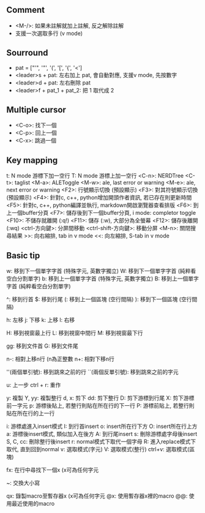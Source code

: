 ## Comment
+ \<M-/\>: 如果未註解就加上註解, 反之解除註解
+ 支援一次選取多行 (v mode)

## Sourround
+ pat = ["'", '"', '(', '[', '{', '<']
+ \<leader\>s + pat: 左右加上 pat, 會自動對應, 支援v mode, 先按數字
+ \<leader\>d + pat: 左右刪除 pat
+ \<leader\>f + pat\_1 + pat\_2: 把 1 取代成 2

## Multiple cursor
+ \<C-o\>: 找下一個
+ \<C-p\>: 回上一個
+ \<C-x\>: 跳過一個

## Key mapping
t: N mode 游標下加一空行
T: N mode 游標上加一空行
\<C-n\>: NERDTree
\<C-t\>: taglist
\<M-a\>: ALEToggle
\<M-w\>: ale, last error or warning
\<M-e\>: ale, next error or warning
\<F2\>: 行號顯示切換 (預設顯示)
\<F3\>: 對其符號顯示切換 (預設顯示)
\<F4\>: 針對c, c++, python增加開頭作者資訊, 若已存在則更新時間
\<F5\>: 針對c, c++, python編譯並執行, markdown開啟瀏覽器查看排版
\<F6\>: 到上一個buffer分頁
\<F7\>: 儲存後到下一個buffer分頁, i mode: completor toggle
\<F10\>: 不儲存就離開 (:q!)
\<F11\>: 儲存 (:w), 大部分為全螢幕
\<F12\>: 儲存後離開 (:wq)
\<ctrl-方向鍵\>: 分屏間移動
\<ctrl-shift-方向鍵\>: 移動分屏
\<M-n\>: 關閉搜尋結果
\>\>: 向右縮排, tab in v mode
\<\<: 向左縮排, S-tab in v mode

## Basic tip
w: 移到下一個單字字首 (特殊字元, 英數字獨立)
W: 移到下一個單字字首 (純粹看空白分割單字)
b: 移到上一個單字字首 (特殊字元, 英數字獨立)
B: 移到上一個單字字首 (純粹看空白分割單字)

^: 移到行首
$: 移到行尾
(: 移到上一個區塊 (空行間隔)
): 移到下一個區塊 (空行間隔)

h: 左移
j: 下移
k: 上移
l: 右移

H: 移到視窗最上行
L: 移到視窗中間行
M: 移到視窗最下行

gg: 移到文件首
G: 移到文件尾

n-: 相對上移n行 (n為正整數
n+: 相對下移n行

''(兩個單引號): 移到跳來之前的行
``(兩個反單引號): 移到跳來之前的字元

u: 上一步
ctrl + r: 重作

y: 複製
Y, yy: 複製整行
d, x: 剪下
dd: 剪下整行
D: 剪下游標到行尾
X: 剪下游標前一字元
p: 游標後貼上, 若整行則貼在所在行的下一行
P: 游標前貼上, 若整行則貼在所在行的上一行

i: 游標處進入insert模式
I: 到行首insert
o: insert所在行下方
O: insert所在行上方
a: 游標後insert模式, 類似加入在後方
A: 到行尾insert
s: 刪除游標處字母後insert
S, C, cc: 刪除整行後insert
r: normal模式下取代一個字母
R: 進入replace模式下取代, 直到回到normal
v: 選取模式(字元)
V: 選取模式(整行)
ctrl+v: 選取模式(區塊)

fx: 在行中尋找下一個x (x可為任何字元

~: 交換大小寫

qx: 錄製macro至暫存器x (x可為任何字元
@x: 使用暫存器x裡的macro
@@: 使用最近使用的macro
